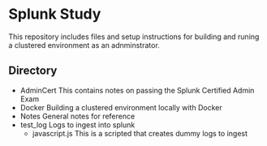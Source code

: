 # Splunk Study
This repository includes files and setup instructions for building and runing a clustered environment as an adnminstrator.

## Directory
- AdminCert
    This contains notes on passing the Splunk Certified Admin Exam
- Docker
    Building a clustered environment locally with Docker
- Notes
    General notes for reference
- test_log
    Logs to ingest into splunk
    - javascript.js
        This is a scripted that creates dummy logs to ingest
